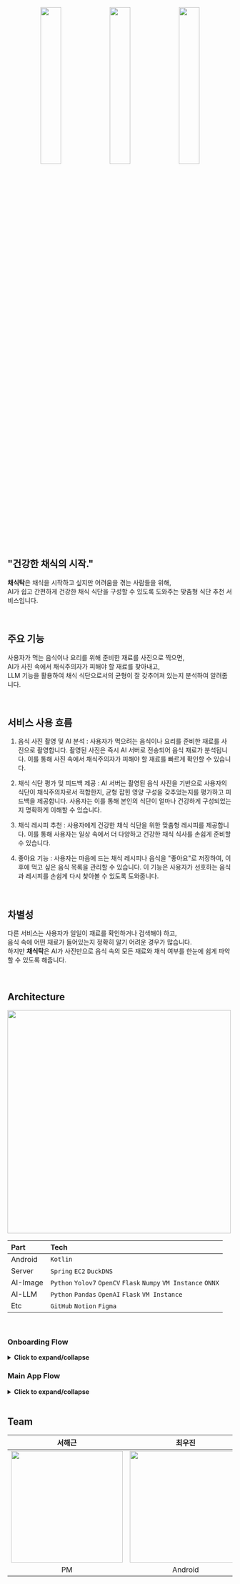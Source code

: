 <p align="center">
  <img src="https://github.com/user-attachments/assets/c8bad34a-dfd5-4ee0-96c9-8f44130e73d8" width="30%" />
  <img src="https://github.com/user-attachments/assets/6ffd9e36-eda2-4e73-8f99-0686b02a36c0" width="30%" />
  <img src="https://github.com/user-attachments/assets/1151ba20-a294-425f-951f-99feccb579fc" width="30%" />
</p>

</br>

## "건강한 채식의 시작."

**채식탁**은 채식을 시작하고 싶지만 어려움을 겪는 사람들을 위해,</br>
AI가 쉽고 간편하게 건강한 채식 식단을 구성할 수 있도록 도와주는 맞춤형 식단 추천 서비스입니다.

</br>

## 주요 기능

사용자가 먹는 음식이나 요리를 위해 준비한 재료를 사진으로 찍으면,</br>
AI가 사진 속에서 채식주의자가 피해야 할 재료를 찾아내고,</br>
LLM 기능을 활용하여 채식 식단으로서의 균형이 잘 갖추어져 있는지 분석하여 알려줍니다.

</br>

## 서비스 사용 흐름

1. 음식 사진 촬영 및 AI 분석 : 사용자가 먹으려는 음식이나 요리를 준비한 재료를 사진으로 촬영합니다. 촬영된 사진은 즉시 AI 서버로 전송되어 음식 재료가 분석됩니다. 이를 통해 사진 속에서 채식주의자가 피해야 할 재료를 빠르게 확인할 수 있습니다.

2. 채식 식단 평가 및 피드백 제공 : AI 서버는 촬영된 음식 사진을 기반으로 사용자의 식단이 채식주의자로서 적합한지, 균형 잡힌 영양 구성을 갖추었는지를 평가하고 피드백을 제공합니다. 사용자는 이를 통해 본인의 식단이 얼마나 건강하게 구성되었는지 명확하게 이해할 수 있습니다.

3. 채식 레시피 추천 : 사용자에게 건강한 채식 식단을 위한 맞춤형 레시피를 제공합니다. 이를 통해 사용자는 일상 속에서 더 다양하고 건강한 채식 식사를 손쉽게 준비할 수 있습니다.

4. 좋아요 기능 : 사용자는 마음에 드는 채식 레시피나 음식을 "좋아요"로 저장하여, 이후에 먹고 싶은 음식 목록을 관리할 수 있습니다. 이 기능은 사용자가 선호하는 음식과 레시피를 손쉽게 다시 찾아볼 수 있도록 도와줍니다.

</br>

## 차별성

다른 서비스는 사용자가 일일이 재료를 확인하거나 검색해야 하고, </br> 음식 속에 어떤 재료가 들어있는지 정확히 알기 어려운 경우가 많습니다. </br>
하지만 **채식탁**은 AI가 사진만으로 음식 속의 모든 재료와 채식 여부를 한눈에 쉽게 파악할 수 있도록 해줍니다.

</br>

## Architecture


<img src="https://github.com/user-attachments/assets/2c2e68a6-e0f0-4f00-ad47-7c999e4883bd" height="500px">

|Part|Tech|
|:---|:---|
|Android|`Kotlin`|
|Server|`Spring`  `EC2`  `DuckDNS`|
|AI-Image|`Python`  `Yolov7`  `OpenCV`  `Flask`  `Numpy`  `VM Instance` `ONNX`|
|AI-LLM|`Python`  `Pandas`  `OpenAI`  `Flask`  `VM Instance`|
|Etc|`GitHub`  `Notion`  `Figma`|

</br>



### Onboarding Flow
<details>
  <summary><strong>Click to expand/collapse</strong></summary>
  
| Step            | Description | Image |
|----------------|------------|--------------------------------------------------------------|
| **Splash** | 앱 실행 시 처음 표시되는 화면 | <img src="https://github.com/woojin-devv/chaesiktak_screen/blob/main/splash.png?raw=true" height="200"> |
| **Intro** | 앱의 주요 기능을 소개하는 화면 | <img src="https://github.com/woojin-devv/chaesiktak_screen/blob/main/intro.png?raw=true" height="200"> |
| **Login** | 기존 사용자가 계정 정보를 입력하여 로그인하는 화면 | <img src="https://github.com/woojin-devv/chaesiktak_screen/blob/main/login.png?raw=true" height="200"> |
| **Forgot Password** | 사용자가 비밀번호를 잊었을 경우 이메일을 입력하여 재설정할 수 있도록 돕는 화면 | <img src="https://github.com/woojin-devv/chaesiktak_screen/blob/main/forgot%20password.png?raw=true" height="200"> |
| **Join (Sign Up)** | 신규 사용자가 계정을 생성하는 화면으로, 이메일, 비밀번호 입력 및 추가 정보를 입력 | <img src="https://github.com/woojin-devv/chaesiktak_screen/blob/main/join.png?raw=true" height="200"> |
| **Terms of Service (TOS)** | 회원가입 시 이용 약관 및 개인정보 처리방침을 확인하고 동의할 수 있는 화면 | <img src="https://github.com/woojin-devv/chaesiktak_screen/blob/main/TOS.png?raw=true" height="200"> |

</details>

### Main App Flow<!-- {"fold":true} -->
<details>
  <summary><strong>Click to expand/collapse</strong></summary>

| Step       | Description                                                      | Image |
|------------|------------------------------------------------------------------|--------------------------------------------------------------|
| **Home**   | 사용자가 로그인 후 처음 접하는 메인 화면으로, 주요 기능으로 이동할 수 있는 하단 네비게이션 제공 | <img src="https://github.com/woojin-devv/chaesiktak_screen/blob/main/Home.png?raw=true" height="200"> |
| **Scanner** | 사용자가 카메라를 이용해 이미지 스캔, 스캔된 이미지 데이터를 분석 대체 식재료 추천 | <img src="https://github.com/woojin-devv/chaesiktak_screen/blob/main/Scanner.png?raw=true" height="200"> |
| **MyInfo** | 사용자의 프로필 정보 및 계정 설정을 관리할 수 있는 화면 | <img src="https://github.com/woojin-devv/chaesiktak_screen/blob/main/Myinfo.png?raw=true" height="200"> |

</details>

</br>

## Team
|서해근|최우진|나향지|윤준석|홍서현|류창훈|백서이|강다영|
|:---:|:---:|:---:|:---:|:---:|:---:|:---:|:---:|
|<a href="https://github.com/Harryseo99"><img src="https://avatars.githubusercontent.com/Harryseo99" width="250"></a>|<a href="https://github.com/woojin-devv"><img src="https://avatars.githubusercontent.com/woojin-devv" width="250"></a>|<a href="https://github.com/hyonjji"><img src="https://avatars.githubusercontent.com/hyonjji" width="250"></a>|<a href="https://github.com/junseok0304"><img src="https://avatars.githubusercontent.com/junseok0304" width="250">|<a href="https://github.com/xyz987164"><img src="https://avatars.githubusercontent.com/xyz987164" width="250"></a>|<a href="https://github.com/Ryuchanghoon"><img src="https://avatars.githubusercontent.com/Ryuchanghoon" width="250">|<a href="https://github.com/baik2"><img src="https://avatars.githubusercontent.com/baik2" width="250">|<a href="https://github.com/rkdekdud"><img src="https://avatars.githubusercontent.com/rkdekdud" width="250">|
|PM|Android|Android|Backend|Backend|AI|AI|AI|
